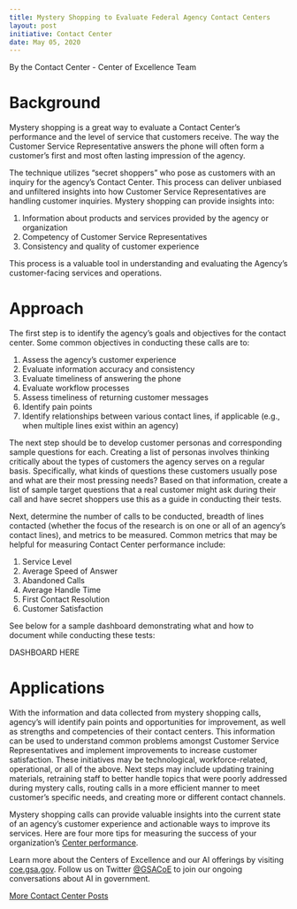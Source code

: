 ```yaml
---
title: Mystery Shopping to Evaluate Federal Agency Contact Centers
layout: post
initiative: Contact Center
date: May 05, 2020
---
```


By the Contact Center - Center of Excellence Team

<h1>Background</h1>

Mystery shopping is a great way to evaluate a Contact Center’s performance and the level of service that customers receive. 
The way the Customer Service Representative answers the phone will often form a customer’s first and most often lasting 
impression of the agency. 
 
The technique utilizes “secret shoppers” who pose as customers with an inquiry for the agency’s Contact Center. This process 
can deliver unbiased and unfiltered insights into how Customer Service Representatives are handling customer inquiries. 
Mystery shopping can provide insights into:

1. Information about products and services provided by the agency or organization
2. Competency of Customer Service Representatives
3. Consistency and quality of customer experience

This process is a valuable tool in understanding and evaluating the Agency’s customer-facing services and operations.

<h1>Approach</h1>

The first step is to identify  the agency’s goals and objectives for the contact center.  Some common objectives in conducting
these calls are to:
 
1. Assess the agency’s customer experience
2. Evaluate information accuracy and consistency
3. Evaluate timeliness of answering the phone
4. Evaluate workflow processes
5. Assess timeliness of returning customer messages
6. Identify pain points
7. Identify relationships between various contact lines, if applicable (e.g., when multiple lines exist within an agency)

The next step should be to develop customer personas and corresponding sample questions for each. Creating a list of personas
involves thinking critically about the types of customers the agency serves on a regular basis. Specifically, what kinds of 
questions these customers usually pose and what are their most pressing needs? Based on that information, create a list of 
sample target questions that a real customer might ask during their call and have secret shoppers use this as a guide in 
conducting their tests.
 
Next, determine the number of calls to be conducted, breadth of lines contacted (whether the focus of the research is on one 
or all of an agency’s contact lines), and metrics to be measured. Common metrics that may be helpful for measuring Contact 
Center performance include:
 
1. Service Level
2. Average Speed of Answer
3. Abandoned Calls
4. Average Handle Time
5. First Contact Resolution
6. Customer Satisfaction

See below for a sample dashboard demonstrating what and how to document while conducting these tests:    	

DASHBOARD HERE

<h1>Applications</h1>

With the information and data collected from mystery shopping calls, agency’s will identify pain points and opportunities for
improvement, as well as strengths and competencies of their contact centers. This information can be used to understand 
common problems amongst Customer Service Representatives and implement improvements to increase customer satisfaction.  These
initiatives may be technological, workforce-related, operational, or all of the above.  Next steps may include updating 
training materials, retraining staff to better handle topics that were poorly addressed during mystery calls, routing calls 
in a more efficient manner to meet customer’s specific needs, and creating more or different contact channels.

Mystery shopping calls can provide valuable insights into the current state of an agency’s customer experience and actionable
ways to improve its services.  Here are four  more tips for measuring the success of your organization’s  <a href="https://coe.gsa.gov/2019/05/28/cc-update-2.html">Center 
performance<a/>.

Learn more about the Centers of Excellence and our AI offerings by visiting <a href="https://coe.gsa.gov/">coe.gsa.gov</a>. 
Follow us on Twitter <a href="https://twitter.com/GSACoE">@GSACoE</a> to join our ongoing conversations about AI in government.


<a href="{{site.baseurl}}/coe/contact-center.html#coe-updates" class="usa-button">More Contact Center Posts</a>
